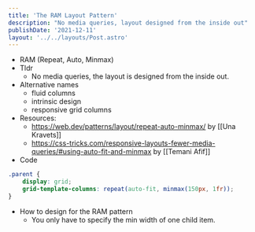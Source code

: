 ```yaml
---
title: 'The RAM Layout Pattern'
description: "No media queries, layout designed from the inside out"
publishDate: '2021-12-11'
layout: '../../layouts/Post.astro'
---
```


- RAM (Repeat, Auto, Minmax)
- Tldr
	- No media queries, the layout is designed from the inside out.
- Alternative names
	- fluid columns
	- intrinsic design
	- responsive grid columns
- Resources:
	- https://web.dev/patterns/layout/repeat-auto-minmax/ by [[Una Kravets]]
	- https://css-tricks.com/responsive-layouts-fewer-media-queries/#using-auto-fit-and-minmax by [[Temani Afif]]
- Code

```css
.parent {
	display: grid;
	grid-template-columns: repeat(auto-fit, minmax(150px, 1fr));
}
```

- How to design for the RAM pattern
	- You only have to specify the min width of one child item.